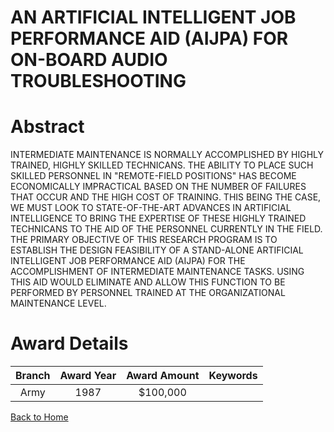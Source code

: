 
AN ARTIFICIAL INTELLIGENT JOB PERFORMANCE AID (AIJPA) FOR ON-BOARD AUDIO TROUBLESHOOTING
========================================================================================

# Abstract


INTERMEDIATE MAINTENANCE IS NORMALLY ACCOMPLISHED BY HIGHLY TRAINED, HIGHLY SKILLED TECHNICANS. THE ABILITY TO PLACE SUCH SKILLED PERSONNEL IN "REMOTE-FIELD POSITIONS" HAS BECOME ECONOMICALLY IMPRACTICAL BASED ON THE NUMBER OF FAILURES THAT OCCUR AND THE HIGH COST OF TRAINING. THIS BEING THE CASE, WE MUST LOOK TO STATE-OF-THE-ART ADVANCES IN ARTIFICIAL INTELLIGENCE TO BRING THE EXPERTISE OF THESE HIGHLY TRAINED TECHNICANS TO THE AID OF THE PERSONNEL CURRENTLY IN THE FIELD. THE PRIMARY OBJECTIVE OF THIS RESEARCH PROGRAM IS TO ESTABLISH THE DESIGN FEASIBILITY OF A STAND-ALONE ARTIFICIAL INTELLIGENT JOB PERFORMANCE AID (AIJPA) FOR THE ACCOMPLISHMENT OF INTERMEDIATE MAINTENANCE TASKS. USING THIS AID WOULD ELIMINATE AND ALLOW THIS FUNCTION TO BE PERFORMED BY PERSONNEL TRAINED AT THE ORGANIZATIONAL MAINTENANCE LEVEL.  

# Award Details

|Branch|Award Year|Award Amount|Keywords|
| :---: | :---: | :---: | :---: |
|Army|1987|$100,000||
  
  


[Back to Home](https://github.com/chrischow/dod_sbir_awards/CC/#860)